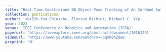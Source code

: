 ```yaml
---
title: "Real-Time Constrained 6D Object-Pose Tracking of An In-Hand Suture Needle for Minimally Invasive Robotic Surgery *(Best Paper Award in Healthcare and Medical Robotics)*"
collection: publications
author: '<b>Zih-Yun Chiu</b>, Florian Richter, Michael C. Yip'
year: 2023
venue: 'IEEE Conference on Robotics and Automation (ICRA)'
paperurl: 'https://ieeexplore.ieee.org/abstract/document/10161291'
videourl: 'https://www.youtube.com/watch?v=-pqX00hZdwE'
preprint: 'N'
---
```

